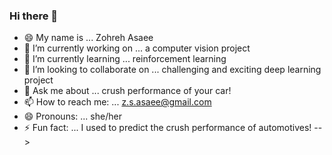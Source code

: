### Hi there 👋


- 😄 My name is ... Zohreh Asaee
- 🔭 I’m currently working on ... a computer vision project
- 🌱 I’m currently learning ... reinforcement learning
- 👯 I’m looking to collaborate on ... challenging and exciting deep learning project
- 💬 Ask me about ... crush performance of your car!
- 📫 How to reach me: ... z.s.asaee@gmail.com
- 😄 Pronouns: ... she/her
- ⚡ Fun fact: ... I used to predict the crush performance of automotives!
-->
